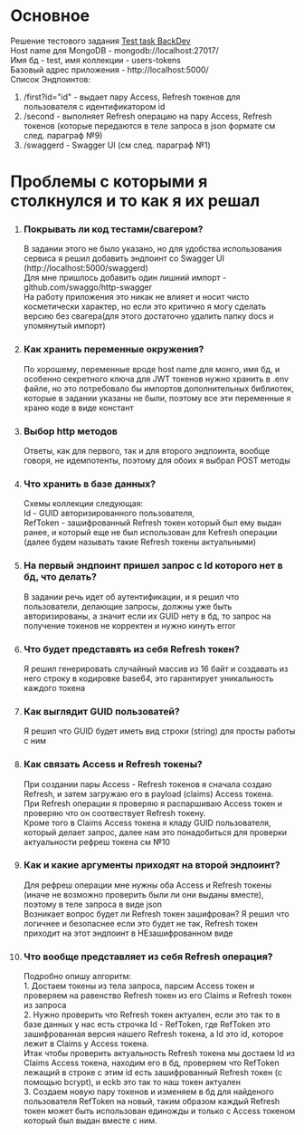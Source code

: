 # Основное
Решение тестового задания <a href =  https://medods.notion.site/Test-task-BackDev-215fcddafff2425a8ca7e515e21527e7> Test task BackDev </a> <br>
Host name для MongoDB - mongodb://localhost:27017/ <br>
Имя бд - test, имя коллекции - users-tokens <br>
Базовый адрес приложения - http://localhost:5000/ <br>
Список Эндпоинтов:
1. /first?id="id" - выдает пару Access, Refresh токенов для пользователя с идентификатором id
1. /second - выполняет Refresh операцию на пару Access, Refresh токенов (которые передаются в теле запроса в json формате см след. параграф №9)
1. /swaggerd - Swagger UI (см след. параграф №1)
# Проблемы с которыми я столкнулся и то как я их решал
1. <h3>Покрывать ли код тестами/свагером?</h3> В задании этого не было указано, но для удобства использования сервиса я решил добавить эндпоинт со Swagger UI (http://localhost:5000/swaggerd) <br> Для мне пришлось добавить один лишний импорт - github.com/swaggo/http-swagger <br> На работу приложения это никак не влияет и носит чисто косметически характер, но если это критично я могу сделать версию без свагера(для этого достаточно удалить папку docs и упомянутый импорт) 
1. <h3>Как хранить переменные окружения?</h3> По хорошему, переменные вроде host name для монго, имя бд, и особенно секретного ключа для JWT токенов нужно хранить в .env файле, но это потребовало бы импортов дополнительных  библиотек, которые в задании указаны не были, поэтому все эти переменные я храню  коде в виде констант
1. <h3>Выбор http методов</h3> Ответы, как для первого, так и для второго эндпоинта, вообще говоря, не идемпотенты, поэтому для обоих я выбрал POST методы
1. <h3>Что хранить в базе данных?</h3> Схемы коллекции следующая: <br> Id - GUID  авторизированного пользователя, <br> RefToken - зашифрованный Refresh токен который был ему выдан ранее, и который еще не был использован для Кefresh операции (далее будем называть такие Refresh токены актуальными)
1. <h3>На первый эндпоинт пришел запрос с Id которого нет в бд, что делать?</h3> В задании речь идет об аутентификации, и я решил что пользователи, делающие запросы, должны уже быть авторизированы, а значит если их GUID нету в бд, то запрос на получение токенов не корректен и нужно кинуть error
1. <h3>Что будет представять из себя Refresh токен?</h3> Я решил генерировать случайный массив из 16 байт и создавать из него строку в кодировке base64, это гарантирует уникальность каждого токена 
1. <h3>Как выглядит GUID пользоватей?</h3> Я решил что GUID будет иметь вид строки (string) для просты работы с ним
1. <h3>Как связать Access и Refresh токены?</h3> При создании пары Access - Refresh токенов я сначала создаю Refresh, и затем загружаю его в payload (claims) Access токена. <br> При Refresh операции я проверяю я распаршиваю Access токен и проверяю что он соотвествует Refresh токену. <br> Кроме того в Claims Access токена я кладу GUID пользователя, который делает запрос, далее нам это понадобиться для проверки актуальности рефреш токена см №10
1. <h3>Как и какие аргументы приходят на второй эндпоинт?</h3> Для рефреш операции мне нужны оба Access и Refresh токены (иначе не возможно проверить были ли они выданы вместе), поэтому в теле запроса в виде json <br> Возникает вопрос будет ли Refresh токен зашифрован? Я решил что логичнее и безопаснее если это будет не так, Refresh токен приходит на этот эндпоинт в НЕзашифрованном виде 
1. <h3>Что вообще представляет из себя Refresh операция?</h3> Подробно опишу алгоритм: <br> 1. Достаем токены из тела запроса, парсим Access токен и проверяем  на равенство Refresh токен из его Claims и Refresh токен из запроса <br> 2. Нужно проверить что Refresh токен актуален, если это так то в базе данных у нас есть строчка Id - RefToken, где RefToken это зашифрованная версия нашего Refresh токена, а Id это id, которое лежит в Claims у Access токена. <br> Итак чтобы проверить актуальность Refresh токена мы достаем Id из Claims Access токена, находим его в бд, проверяем что RefToken лежащий в строке с этим id есть зашифрованный Refresh токен (c помощью bcrypt), и есkb это так то наш токен актуален <br> 3. Создаем новую пару токенов и изменяем в бд для найденого пользователя RefToken на новый, таким образом каждый Refresh токен может быть использован единожды и только с Access токеном который был выдан вместе с ним.

